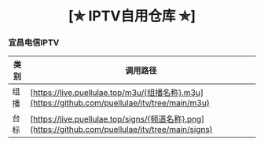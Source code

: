 <h1 align="center"> [✯ IPTV自用仓库 ✯] </h1>
<h3> 宜昌电信IPTV </h3>

| 类 别  | 调用路径                                                                           | 
|-------|-------------------------------------------------------------------------------------|
| 组播  | [https://live.puellulae.top/m3u/{组播名称}.m3u](https://github.com/puellulae/itv/tree/main/m3u) |
| 台标  | [https://live.puellulae.top/signs/{频道名称}.png](https://github.com/puellulae/itv/tree/main/signs) | 
